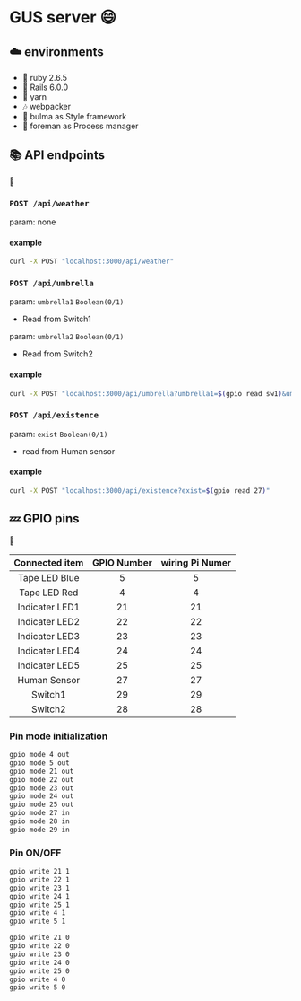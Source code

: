 # GUS server :smile:

## :cloud: environments

- :sushi: ruby 2.6.5
- :train: Rails 6.0.0
- :musical_note: yarn
- :notes: webpacker
- :art: bulma as Style framework
- :dizzy: foreman as Process manager

## :books: API endpoints

:construction:

### `POST /api/weather`

param: none

#### example

```sh
curl -X POST "localhost:3000/api/weather"
```

### `POST /api/umbrella`

param: `umbrella1` `Boolean(0/1)`
- Read from Switch1

param: `umbrella2` `Boolean(0/1)`
- Read from Switch2

#### example

```sh
curl -X POST "localhost:3000/api/umbrella?umbrella1=$(gpio read sw1)&umbrella2=$(gpio read sw2)"
```

### `POST /api/existence`

param: `exist` `Boolean(0/1)`
- read from Human sensor

#### example

```sh
curl -X POST "localhost:3000/api/existence?exist=$(gpio read 27)"
```


## :zzz: GPIO pins

:construction:

| Connected item | GPIO Number | wiring Pi Numer |
|:--------------:|:-----------:|:---------------:|
| Tape LED Blue  |  5          |  5              |
| Tape LED Red   |  4          |  4              |
| Indicater LED1 | 21          | 21              |
| Indicater LED2 | 22          | 22              |
| Indicater LED3 | 23          | 23              |
| Indicater LED4 | 24          | 24              |
| Indicater LED5 | 25          | 25              |
| Human Sensor   | 27          | 27              |
| Switch1        | 29          | 29              |
| Switch2        | 28          | 28              |

### Pin mode initialization

```sh
gpio mode 4 out
gpio mode 5 out
gpio mode 21 out
gpio mode 22 out
gpio mode 23 out
gpio mode 24 out
gpio mode 25 out
gpio mode 27 in
gpio mode 28 in
gpio mode 29 in
```

### Pin ON/OFF

```sh
gpio write 21 1
gpio write 22 1
gpio write 23 1
gpio write 24 1
gpio write 25 1
gpio write 4 1
gpio write 5 1
```

```sh
gpio write 21 0
gpio write 22 0
gpio write 23 0
gpio write 24 0
gpio write 25 0
gpio write 4 0
gpio write 5 0
```
